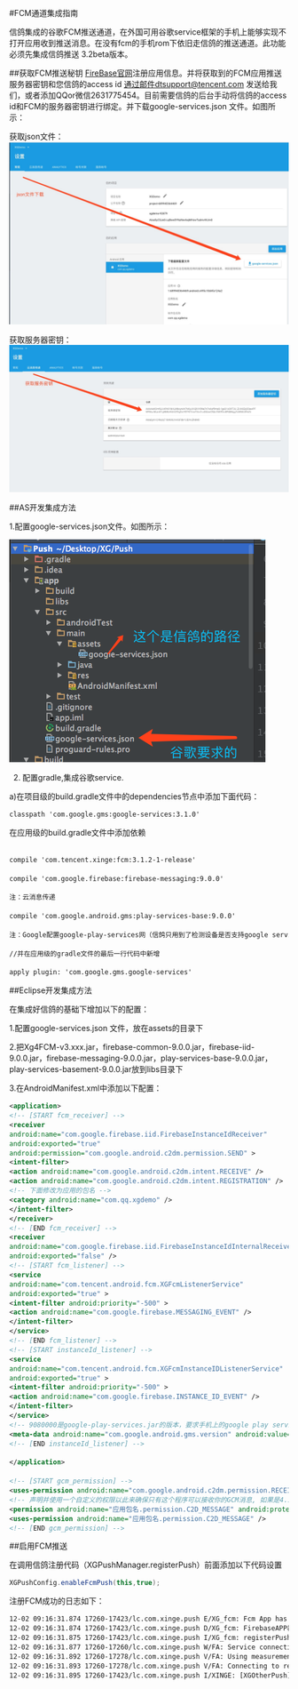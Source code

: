 #FCM通道集成指南

信鸽集成的谷歌FCM推送通道，在外国可用谷歌service框架的手机上能够实现不打开应用收到推送消息。在没有fcm的手机rom下依旧走信鸽的推送通道。此功能必须先集成信鸽推送 3.2beta版本。

##获取FCM推送秘钥
[FireBase官网](https://firebase.google.com/?hl=zh-cn)注册应用信息。并将获取到的FCM应用推送服务器密钥和您信鸽的access id 通过邮件dtsupport@tencent.com 发送给我们，或者添加QQor微信2631775454。目前需要信鸽的后台手动将信鸽的access id和FCM的服务器密钥进行绑定。并下载google-services.json 文件。如图所示：

获取json文件：
![](/assets/获取fcmjson.jpeg )

获取服务器密钥：
![](/assets/获取服务器密钥.jpeg)


##AS开发集成方法

1.配置google-services.json文件。如图所示：

![](/assets/配置json.png )


2. 配置gradle,集成谷歌service.

a)在项目级的build.gradle文件中的dependencies节点中添加下面代码：
```xml
classpath 'com.google.gms:google-services:3.1.0'
```
在应用级的build.gradle文件中添加依赖
```xml

compile 'com.tencent.xinge:fcm:3.1.2-1-release'

compile 'com.google.firebase:firebase-messaging:9.0.0'

注：云消息传递

compile 'com.google.android.gms:play-services-base:9.0.0'

注：Google配置google-play-services网（信鸽只用到了检测设备是否支持google service功能，要求版本大于9.0.0）：https://developers.google.com/android/guides/setup#add_google_play_services_to_your_project

//并在应用级的gradle文件的最后一行代码中新增

apply plugin: 'com.google.gms.google-services'

```
##Eclipse开发集成方法

在集成好信鸽的基础下增加以下的配置：

1.配置google-services.json 文件，放在assets的目录下

2.把Xg4FCM-v3.xxx.jar，firebase-common-9.0.0.jar，firebase-iid-9.0.0.jar，firebase-messaging-9.0.0.jar，play-services-base-9.0.0.jar，play-services-basement-9.0.0.jar放到libs目录下

3.在AndroidManifest.xml中添加以下配置：

```xml
<application>
<!-- [START fcm_receiver] -->
<receiver
android:name="com.google.firebase.iid.FirebaseInstanceIdReceiver"
android:exported="true"
android:permission="com.google.android.c2dm.permission.SEND" >
<intent-filter>
<action android:name="com.google.android.c2dm.intent.RECEIVE" />
<action android:name="com.google.android.c2dm.intent.REGISTRATION" />
<!-- 下面修改为应用的包名 -->
<category android:name="com.qq.xgdemo" />
</intent-filter>
</receiver>
<!-- [END fcm_receiver] -->
<receiver
android:name="com.google.firebase.iid.FirebaseInstanceIdInternalReceiver"
android:exported="false" />
<!-- [START fcm_listener] -->
<service
android:name="com.tencent.android.fcm.XGFcmListenerService"
android:exported="true" >
<intent-filter android:priority="-500" >
<action android:name="com.google.firebase.MESSAGING_EVENT" />
</intent-filter>
</service>
<!-- [END fcm_listener] -->
<!-- [START instanceId_listener] -->
<service
android:name="com.tencent.android.fcm.XGFcmInstanceIDListenerService"
android:exported="true" >
<intent-filter android:priority="-500" >
<action android:name="com.google.firebase.INSTANCE_ID_EVENT" />
</intent-filter>
</service>
<!-- 9080000是google-play-services.jar的版本，要求手机上的google play service版本大于此值 -->
<meta-data android:name="com.google.android.gms.version" android:value="9080000" />
<!-- [END instanceId_listener] -->

</application>

<!-- [START gcm_permission] -->
<uses-permission android:name="com.google.android.c2dm.permission.RECEIVE" />
<!-- 声明并使用一个自定义的权限以此来确保只有这个程序可以接收你的GCM消息, 如果是4.1或更高版本的系统就不需要这个权限，com.qq.xgdemo改成应用包名 -->
<permission android:name="应用包名.permission.C2D_MESSAGE" android:protectionLevel="signature" />
<uses-permission android:name="应用包名.permission.C2D_MESSAGE" />
<!-- [END gcm_permission] -->
```

##启用FCM推送

在调用信鸽注册代码（XGPushManager.registerPush）前面添加以下代码设置

```java
XGPushConfig.enableFcmPush(this,true);
```
注册FCM成功的日志如下：

```xml
12-02 09:16:31.874 17260-17423/lc.com.xinge.push E/XG_fcm: Fcm App has initialize
12-02 09:16:31.874 17260-17423/lc.com.xinge.push D/XG_fcm: FirebaseAPP初始化完成
12-02 09:16:31.875 17260-17423/lc.com.xinge.push I/XG_fcm: registerPush Token is: eK0LLz43Z_U:APA91bHjyTCuX7fZ6Ye-fAojAo_l2nphA3rRtLZN98grADOZtULysxYd51pCaL5oiqyVs0Mtbfu2mBdjoeGsSq5sjbh5mCETgl2dURRy9-yNR_ZZrn6pWcvwt7CoWTY0_Q9_mreiryuI
12-02 09:16:31.877 17260-17260/lc.com.xinge.push W/FA: Service connection failed: ConnectionResult{statusCode=SERVICE_VERSION_UPDATE_REQUIRED, resolution=null, message=null}
12-02 09:16:31.892 17260-17278/lc.com.xinge.push V/FA: Using measurement service
12-02 09:16:31.893 17260-17278/lc.com.xinge.push V/FA: Connecting to remote service
12-02 09:16:31.895 17260-17423/lc.com.xinge.push I/XINGE: [XGOtherPush] Reservert info: other push token is : eK0LLz43Z_U:APA91bHjyTCuX7fZ6Ye-fAojAo_l2nphA3rRtLZN98grADOZtULysxYd51pCaL5oiqyVs0Mtbfu2mBdjoeGsSq5sjbh5mCETgl2dURRy9-yNR_ZZrn6pWcvwt7CoWTY0_Q9_mreiryuI other push type: fcm
```